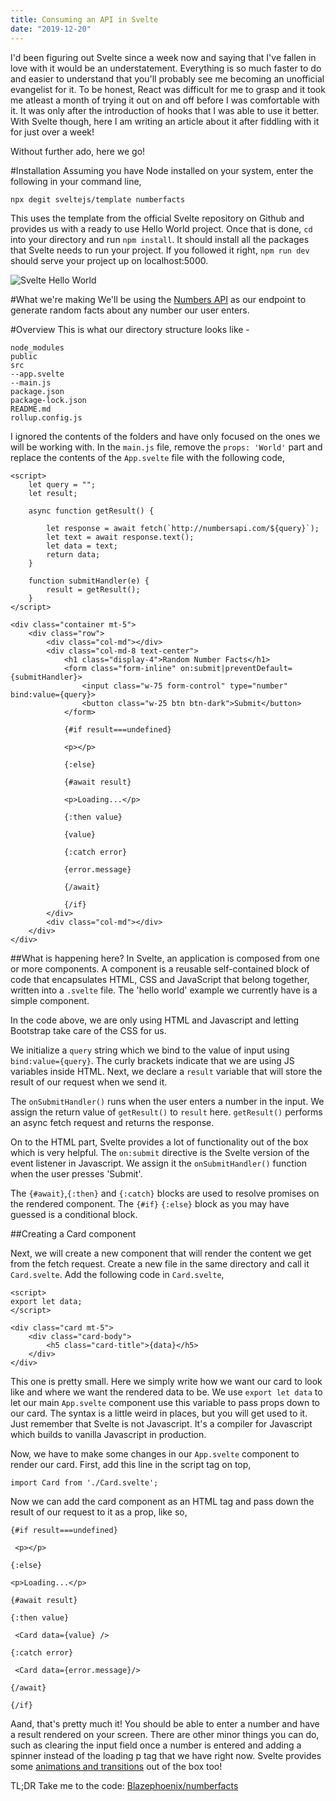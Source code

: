 ```yaml
---
title: Consuming an API in Svelte
date: "2019-12-20"
---
```

I'd been figuring out Svelte since a week now and saying that I've fallen in love with it would be an understatement. Everything is so much faster to do and easier to understand that you'll probably see me becoming an unofficial evangelist for it. To be honest, React was difficult for me to grasp and it took me atleast a month of trying it out on and off before I was comfortable with it. It was only after the introduction of hooks that I was able to use it better. With Svelte though, here I am writing an article about it after fiddling with it for just over a week!

Without further ado, here we go!

#Installation
Assuming you have Node installed on your system, enter the following in your command line, 
```
npx degit sveltejs/template numberfacts
```
This uses the template from the official Svelte repository on Github and provides us with a ready to use Hello World project. Once that is done, `cd` into your directory and run `npm install`. It should install all the packages that Svelte needs to run your project. If you followed it right, `npm run dev` should serve your project up on localhost:5000.

![Svelte Hello World](https://thepracticaldev.s3.amazonaws.com/i/jqw1hzw6tm6kms5v7e31.png)

#What we're making
We'll be using the [Numbers API](http://numberapi.com) as our endpoint to generate random facts about any number our user enters.

#Overview
This is what our directory structure looks like - 
```
node_modules
public
src
--app.svelte
--main.js
package.json
package-lock.json
README.md
rollup.config.js
```
I ignored the contents of the folders and have only focused on the ones we will be working with. In the `main.js` file, remove the `props: 'World'` part and replace the contents of the `App.svelte` file with the following code,

```
<script>
	let query = "";
	let result;

	async function getResult() {

		let response = await fetch(`http://numbersapi.com/${query}`);
		let text = await response.text();
		let data = text;
		return data;
	}

	function submitHandler(e) {
		result = getResult();
	}
</script>

<div class="container mt-5">
	<div class="row">
		<div class="col-md"></div>
		<div class="col-md-8 text-center">
			<h1 class="display-4">Random Number Facts</h1>
			<form class="form-inline" on:submit|preventDefault={submitHandler}>
				<input class="w-75 form-control" type="number" bind:value={query}>
				<button class="w-25 btn btn-dark">Submit</button>
			</form>

			{#if result===undefined}

			<p></p>

			{:else}

			{#await result}

			<p>Loading...</p>

			{:then value}

			{value}

			{:catch error}

			{error.message}
				
			{/await}

			{/if}
		</div>
		<div class="col-md"></div>
	</div>
</div>
```
##What is happening here?
In Svelte, an application is composed from one or more components. A component is a reusable self-contained block of code that encapsulates HTML, CSS and JavaScript that belong together, written into a `.svelte` file. The 'hello world' example we currently have is a simple component.

In the code above, we are only using HTML and Javascript and letting Bootstrap take care of the CSS for us.

We initialize a `query` string which we bind to the value of input using `bind:value={query}`. The curly brackets indicate that we are using JS variables inside HTML. Next, we declare a `result` variable that will store the result of our request when we send it.

The `onSubmitHandler()` runs when the user enters a number in the input. We assign the return value of `getResult()` to `result` here. `getResult()` performs an async fetch request and returns the response.

On to the HTML part, Svelte provides a lot of functionality out of the box which is very helpful. The `on:submit` directive is the Svelte version of the event listener in Javascript. We assign it the `onSubmitHandler()` function when the user presses 'Submit'.

The `{#await}`,`{:then}` and `{:catch}` blocks are used to resolve promises on the rendered component. The `{#if}` `{:else}` block as you may have guessed is a conditional block.

##Creating a Card component

Next, we will create a new component that will render the content we get from the fetch request. Create a new file in the same directory and call it `Card.svelte`. Add the following code in `Card.svelte`,

```
<script>
export let data;
</script>
    
<div class="card mt-5">
    <div class="card-body">
        <h5 class="card-title">{data}</h5>
    </div>
</div>
```
This one is pretty small. Here we simply write how we want our card to look like and where we want the rendered data to be. We use `export let data` to let our main `App.svelte` component use this variable to pass props down to our card. The syntax is a little weird in places, but you will get used to it. Just remember that Svelte is not Javascript. It's a compiler for Javascript which builds to vanilla Javascript in production.

Now, we have to make some changes in our `App.svelte` component to render our card. First, add this line in the script tag on top,
```
import Card from './Card.svelte';
```
Now we can add the card component as an HTML tag and pass down the result of our request to it as a prop, like so,

```
{#if result===undefined}

 <p></p>

{:else}

<p>Loading...</p>

{#await result}

{:then value}

 <Card data={value} />

{:catch error}

 <Card data={error.message}/>
				
{/await}

{/if}
```
Aand, that's pretty much it! You should be able to enter a number and have a result rendered on your screen. There are other minor things you can do, such as clearing the input field once a number is entered and adding a spinner instead of the loading p tag that we have right now. Svelte provides some [animations and transitions](https://svelte.dev/docs#svelte_transition) out of the box too!

TL;DR Take me to the code:
[Blazephoenix/numberfacts](https://github.com/Blazephoenix/numberfacts)
